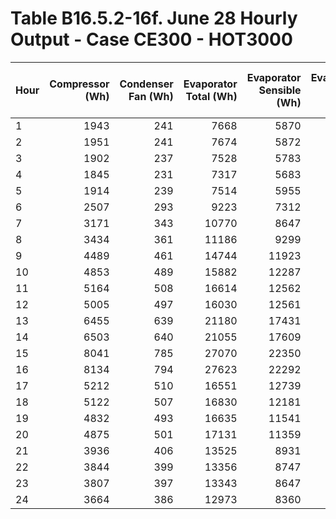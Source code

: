 # Table B16.5.2-16f. June 28 Hourly Output - Case CE300 - HOT3000
| Hour | Compressor (Wh) | Condenser Fan (Wh) | Evaporator Total (Wh) | Evaporator Sensible (Wh) | Evaporator Latent (Wh) | Zone Humidity Ratio (kg/kg) |  COP2 | Outdoor Drybulb (C) | Entering Drybulb (C) | Entering Wetbulb (C) | Outdoor Humidity Ratio (kg/kg) | 
|:---- | ---------------:| ------------------:| ---------------------:| ------------------------:| ----------------------:| ---------------------------:| -----:| -------------------:| --------------------:| --------------------:| ------------------------------:| 
| 1    |            1943 |                241 |                  7668 |                     5870 |                   1798 |                      0.0093 | 3.511 |               17.80 |                23.94 |                17.30 |                         0.0111 | 
| 2    |            1951 |                241 |                  7674 |                     5872 |                   1803 |                      0.0093 | 3.502 |               18.30 |                23.94 |                17.31 |                         0.0114 | 
| 3    |            1902 |                237 |                  7528 |                     5783 |                   1745 |                      0.0092 | 3.519 |               17.80 |                23.90 |                17.24 |                         0.0111 | 
| 4    |            1845 |                231 |                  7317 |                     5683 |                   1634 |                      0.0091 | 3.524 |               17.80 |                23.84 |                17.08 |                         0.0111 | 
| 5    |            1914 |                239 |                  7514 |                     5955 |                   1559 |                      0.0090 | 3.490 |               17.20 |                23.98 |                17.01 |                         0.0102 | 
| 6    |            2507 |                293 |                  9223 |                     7312 |                   1911 |                      0.0092 | 3.295 |               19.40 |                24.58 |                17.54 |                         0.0110 | 
| 7    |            3171 |                343 |                 10770 |                     8647 |                   2123 |                      0.0095 | 3.065 |               25.00 |                25.16 |                17.99 |                         0.0131 | 
| 8    |            3434 |                361 |                 11186 |                     9299 |                   1888 |                      0.0094 | 2.948 |               27.20 |                25.45 |                17.96 |                         0.0110 | 
| 9    |            4489 |                461 |                 14744 |                    11923 |                   2821 |                      0.0097 | 2.979 |               28.90 |                25.58 |                18.33 |                         0.0120 | 
| 10   |            4853 |                489 |                 15882 |                    12287 |                   3595 |                      0.0102 | 2.973 |               28.90 |                25.74 |                18.85 |                         0.0127 | 
| 11   |            5164 |                508 |                 16614 |                    12562 |                   4053 |                      0.0106 | 2.929 |               31.10 |                25.86 |                19.19 |                         0.0148 | 
| 12   |            5005 |                497 |                 16030 |                    12561 |                   3468 |                      0.0104 | 2.914 |               30.60 |                25.86 |                18.87 |                         0.0132 | 
| 13   |            6455 |                639 |                 21180 |                    17431 |                   3749 |                      0.0100 | 2.986 |               31.10 |                25.94 |                18.52 |                         0.0113 | 
| 14   |            6503 |                640 |                 21055 |                    17609 |                   3447 |                      0.0097 | 2.948 |               31.70 |                26.02 |                18.44 |                         0.0117 | 
| 15   |            8041 |                785 |                 27070 |                    22350 |                   4719 |                      0.0098 | 3.067 |               32.20 |                26.13 |                18.65 |                         0.0123 | 
| 16   |            8134 |                794 |                 27623 |                    22292 |                   5331 |                      0.0098 | 3.094 |               32.20 |                26.03 |                18.80 |                         0.0142 | 
| 17   |            5212 |                510 |                 16551 |                    12739 |                   3812 |                      0.0103 | 2.893 |               31.70 |                25.94 |                19.11 |                         0.0147 | 
| 18   |            5122 |                507 |                 16830 |                    12181 |                   4649 |                      0.0109 | 2.990 |               31.10 |                25.70 |                19.39 |                         0.0156 | 
| 19   |            4832 |                493 |                 16635 |                    11541 |                   5095 |                      0.0110 | 3.124 |               28.30 |                25.41 |                19.53 |                         0.0145 | 
| 20   |            4875 |                501 |                 17131 |                    11359 |                   5772 |                      0.0114 | 3.187 |               27.20 |                25.33 |                19.74 |                         0.0168 | 
| 21   |            3936 |                406 |                 13525 |                     8931 |                   4593 |                      0.0114 | 3.115 |               27.20 |                25.29 |                19.74 |                         0.0168 | 
| 22   |            3844 |                399 |                 13356 |                     8747 |                   4609 |                      0.0114 | 3.148 |               26.70 |                25.21 |                19.79 |                         0.0168 | 
| 23   |            3807 |                397 |                 13343 |                     8647 |                   4697 |                      0.0114 | 3.173 |               26.10 |                25.16 |                19.84 |                         0.0168 | 
| 24   |            3664 |                386 |                 12973 |                     8360 |                   4613 |                      0.0115 | 3.203 |               26.10 |                25.04 |                19.77 |                         0.0173 | 


